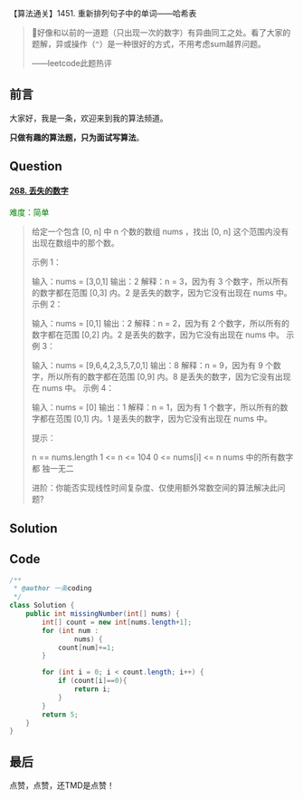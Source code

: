 【算法通关】1451. 重新排列句子中的单词——哈希表

>好像和以前的一道题（只出现一次的数字）有异曲同工之处。看了大家的题解，异或操作（`^`）是一种很好的方式，不用考虑sum越界问题。
>
>——leetcode此题热评

## 前言

大家好，我是一条，欢迎来到我的算法频道。

**只做有趣的算法题，只为面试写算法**。

## Question

#### [268. 丢失的数字](https://leetcode-cn.com/problems/missing-number/)

<font color=green>难度：简单</font>

>给定一个包含 [0, n] 中 n 个数的数组 nums ，找出 [0, n] 这个范围内没有出现在数组中的那个数。
>
> 
>
>示例 1：
>
>输入：nums = [3,0,1]
>输出：2
>解释：n = 3，因为有 3 个数字，所以所有的数字都在范围 [0,3] 内。2 是丢失的数字，因为它没有出现在 nums 中。
>示例 2：
>
>输入：nums = [0,1]
>输出：2
>解释：n = 2，因为有 2 个数字，所以所有的数字都在范围 [0,2] 内。2 是丢失的数字，因为它没有出现在 nums 中。
>示例 3：
>
>输入：nums = [9,6,4,2,3,5,7,0,1]
>输出：8
>解释：n = 9，因为有 9 个数字，所以所有的数字都在范围 [0,9] 内。8 是丢失的数字，因为它没有出现在 nums 中。
>示例 4：
>
>输入：nums = [0]
>输出：1
>解释：n = 1，因为有 1 个数字，所以所有的数字都在范围 [0,1] 内。1 是丢失的数字，因为它没有出现在 nums 中。
>
>
>提示：
>
>n == nums.length
>1 <= n <= 104
>0 <= nums[i] <= n
>nums 中的所有数字都 独一无二
>
>
>进阶：你能否实现线性时间复杂度、仅使用额外常数空间的算法解决此问题?
>

## Solution

> 



## Code

```java
/**
 * @author 一条coding
 */
class Solution {
    public int missingNumber(int[] nums) {
        int[] count = new int[nums.length+1];
        for (int num :
                nums) {
            count[num]+=1;
        }

        for (int i = 0; i < count.length; i++) {
            if (count[i]==0){
                return i;
            }
        }
        return 5;
    }
}
```

## 最后

点赞，点赞，还TMD是点赞！

